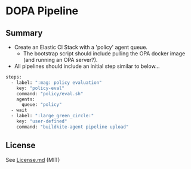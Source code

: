 # DOPA Pipeline

## Summary
- Create an Elastic CI Stack with a 'policy' agent queue.
  - The bootstrap script should include pulling the OPA docker image (and running an OPA server?).
- All pipelines should include an initial step similar to below...
```sh
steps:
  - label: ":mag: policy evaluation"
    key: "policy-eval"
    command: "policy/eval.sh"
    agents:
      queue: "policy"
  - wait
  - label: ":large_green_circle:"
    key: "user-defined"
    command: "buildkite-agent pipeline upload"
```

## License

See [License.md](License.md) (MIT)


